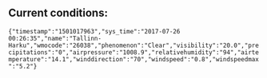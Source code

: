 ## Current conditions: 
 ``` {"timestamp":"1501017963","sys_time":"2017-07-26 00:26:35","name":"Tallinn-Harku","wmocode":"26038","phenomenon":"Clear","visibility":"20.0","precipitations":"0","airpressure":"1008.9","relativehumidity":"94","airtemperature":"14.1","winddirection":"70","windspeed":"0.8","windspeedmax":"5.2"} ```
